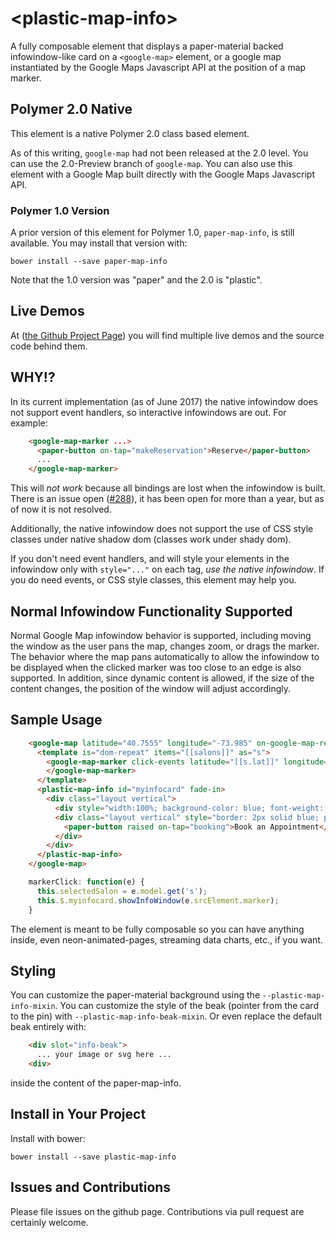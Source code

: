 # \<plastic-map-info\>

A fully composable element that displays a paper-material backed infowindow-like card on a `<google-map>` element,
or a google map instantiated by the Google Maps Javascript API at the position of a map marker.

## Polymer 2.0 Native

This element is a native Polymer 2.0 class based element.

As of this writing, `google-map` had not been released at the 2.0 level.  You can use the 2.0-Preview branch of `google-map`.  You can also use this element with a Google Map built directly with the Google Maps Javascript API.

### Polymer 1.0 Version
A prior version of this element for Polymer 1.0, `paper-map-info`, is still available.  You may install that version
with:

`bower install --save paper-map-info`

Note that the 1.0 version was "paper" and the 2.0 is "plastic".

## Live Demos

At ([the Github Project Page](https://mlisook.github.io/paper-map-info)) you will find multiple live demos and the source code behind them.

## WHY!?

In its current implementation (as of June 2017) the native infowindow does not support event handlers, so interactive infowindows are out.  For example:
```html
    <google-map-marker ...>
      <paper-button on-tap="makeReservation">Reserve</paper-button>
      ...
    </google-map-marker>
```
This will _not work_ because all bindings are lost when the infowindow is built. There is an issue open ([#288](https://github.com/GoogleWebComponents/google-map/issues/288)), it has been open for more than a year, but as of now it is not resolved.

Additionally, the native infowindow does not support the use of CSS style classes under native shadow dom (classes work under shady dom).

If you don't need event handlers, and will style your elements in the infowindow only with `style="..."` on each tag, _use the native infowindow_.  If you do need events, or CSS style classes, this element may help you.

## Normal Infowindow Functionality Supported

Normal Google Map infowindow behavior is supported, including moving the window as the user pans the map, changes zoom, or drags the marker. The behavior where the map pans automatically to allow the infowindow to be displayed when the clicked marker was too close to an edge is also supported. In addition, since dynamic content is allowed, if the size of the content changes, the position of the window will adjust accordingly.

## Sample Usage
```html
    <google-map latitude="40.7555" longitude="-73.985" on-google-map-ready="mapReady" fit-to-markers>
      <template is="dom-repeat" items="[[salons]]" as="s">
        <google-map-marker click-events latitude="[[s.lat]]" longitude="[[s.lng]]" on-google-map-marker-click="markerClick">
        </google-map-marker>
      </template>
      <plastic-map-info id="myinfocard" fade-in>
        <div class="layout vertical">
          <div style="width:100%; background-color: blue; font-weight: bold; color: white; padding: 5px;">[[selectedSalon.name]]</div>
          <div class="layout vertical" style="border: 2px solid blue; padding: 5px;">
            <paper-button raised on-tap="booking">Book an Appointment</paper-button>
          </div>
        </div>
      </plastic-map-info>
    </google-map>
```
```javascript
    markerClick: function(e) {
      this.selectedSalon = e.model.get('s');
      this.$.myinfocard.showInfoWindow(e.srcElement.marker);
    }
```
The element is meant to be fully composable so you can have anything inside, even neon-animated-pages, streaming data charts, etc., if you want.

## Styling

You can customize the paper-material background using the `--plastic-map-info-mixin`.  You can customize the style of the beak (pointer from the card to the pin) with `--plastic-map-info-beak-mixin`. Or even replace the default beak entirely with:
```html
    <div slot="info-beak">
      ... your image or svg here ...
    <div>
```
inside the content of the paper-map-info.

## Install in Your Project

Install with bower:

`bower install --save plastic-map-info`

## Issues and Contributions

Please file issues on the github page. Contributions via pull request are certainly welcome.
